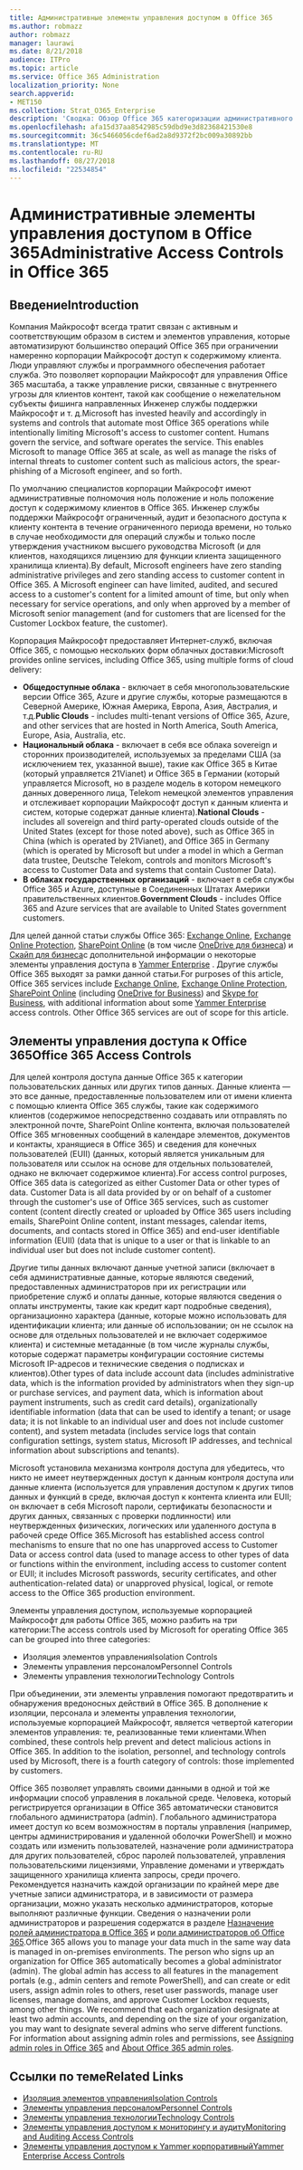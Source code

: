 ```yaml
---
title: Административные элементы управления доступом в Office 365
ms.author: robmazz
author: robmazz
manager: laurawi
ms.date: 8/21/2018
audience: ITPro
ms.topic: article
ms.service: Office 365 Administration
localization_priority: None
search.appverid:
- MET150
ms.collection: Strat_O365_Enterprise
description: 'Сводка: Обзор Office 365 категоризации административного доступа к элементам управления и данных.'
ms.openlocfilehash: afa15d37aa8542985c59dbd9e3d82368421530e8
ms.sourcegitcommit: 36c5466056cdef6ad2a8d9372f2bc009a30892bb
ms.translationtype: MT
ms.contentlocale: ru-RU
ms.lasthandoff: 08/27/2018
ms.locfileid: "22534854"
---
```

# <a name="administrative-access-controls-in-office-365"></a><span data-ttu-id="4bd15-103">Административные элементы управления доступом в Office 365</span><span class="sxs-lookup"><span data-stu-id="4bd15-103">Administrative Access Controls in Office 365</span></span> 

## <a name="introduction"></a><span data-ttu-id="4bd15-104">Введение</span><span class="sxs-lookup"><span data-stu-id="4bd15-104">Introduction</span></span>
<span data-ttu-id="4bd15-p101">Компания Майкрософт всегда тратит связан с активным и соответствующим образом в систем и элементов управления, которые автоматизируют большинство операций Office 365 при ограничении намеренно корпорации Майкрософт доступ к содержимому клиента. Люди управляют службы и программного обеспечения работает служба. Это позволяет корпорации Майкрософт для управления Office 365 масштаба, а также управление риски, связанные с внутреннего угрозы для клиентов контент, такой как сообщение о нежелательном субъекты фишинга направленных Инженер службы поддержки Майкрософт и т. д.</span><span class="sxs-lookup"><span data-stu-id="4bd15-p101">Microsoft has invested heavily and accordingly in systems and controls that automate most Office 365 operations while intentionally limiting Microsoft's access to customer content. Humans govern the service, and software operates the service. This enables Microsoft to manage Office 365 at scale, as well as manage the risks of internal threats to customer content such as malicious actors, the spear-phishing of a Microsoft engineer, and so forth.</span></span>

<span data-ttu-id="4bd15-p102">По умолчанию специалистов корпорации Майкрософт имеют административные полномочия ноль положение и ноль положение доступ к содержимому клиентов в Office 365. Инженер службы поддержки Майкрософт ограниченный, аудит и безопасного доступа к клиенту контента в течение ограниченного периода времени, но только в случае необходимости для операций службы и только после утверждения участником высшего руководства Microsoft (и для клиентов, находящихся лицензию для функции клиента защищенного хранилища клиента).</span><span class="sxs-lookup"><span data-stu-id="4bd15-p102">By default, Microsoft engineers have zero standing administrative privileges and zero standing access to customer content in Office 365. A Microsoft engineer can have limited, audited, and secured access to a customer's content for a limited amount of time, but only when necessary for service operations, and only when approved by a member of Microsoft senior management (and for customers that are licensed for the Customer Lockbox feature, the customer).</span></span>

<span data-ttu-id="4bd15-110">Корпорация Майкрософт предоставляет Интернет-служб, включая Office 365, с помощью нескольких форм облачных доставки:</span><span class="sxs-lookup"><span data-stu-id="4bd15-110">Microsoft provides online services, including Office 365, using multiple forms of cloud delivery:</span></span>

- <span data-ttu-id="4bd15-111">**Общедоступные облака** - включает в себя многопользовательские версии Office 365, Azure и другие службы, которые размещаются в Северной Америке, Южная Америка, Европа, Азия, Австралия, и т.д.</span><span class="sxs-lookup"><span data-stu-id="4bd15-111">**Public Clouds** - includes multi-tenant versions of Office 365, Azure, and other services that are hosted in North America, South America, Europe, Asia, Australia, etc.</span></span>
- <span data-ttu-id="4bd15-112">**Национальный облака** - включает в себя все облака sovereign и сторонних производителей, используемых за пределами США (за исключением тех, указанной выше), такие как Office 365 в Китае (который управляется 21Vianet) и Office 365 в Германии (который управляется Microsoft, но в разделе модель в котором немецкого данных доверенного лица, Telekom немецкой элементов управления и отслеживает корпорации Майкрософт доступ к данным клиента и систем, которые содержат данные клиента).</span><span class="sxs-lookup"><span data-stu-id="4bd15-112">**National Clouds** - includes all sovereign and third party-operated clouds outside of the United States (except for those noted above), such as Office 365 in China (which is operated by 21Vianet), and Office 365 in Germany (which is operated by Microsoft but under a model in which a German data trustee, Deutsche Telekom, controls and monitors Microsoft's access to Customer Data and systems that contain Customer Data).</span></span>
- <span data-ttu-id="4bd15-113">**В облаках государственных организаций** - включает в себя службы Office 365 и Azure, доступные в Соединенных Штатах Америки правительственных клиентов.</span><span class="sxs-lookup"><span data-stu-id="4bd15-113">**Government Clouds** - includes Office 365 and Azure services that are available to United States government customers.</span></span>

<span data-ttu-id="4bd15-p103">Для целей данной статьи службы Office 365: [Exchange Online](https://docs.microsoft.com/Exchange/exchange-online), [Exchange Online Protection](https://docs.microsoft.com/Office365/SecurityCompliance/eop/exchange-online-protection-overview), [SharePoint Online](https://docs.microsoft.com/sharepoint/sharepoint-online) (в том числе [OneDrive для бизнеса](https://docs.microsoft.com/OneDrive/onedrive)) и [Скайп для бизнеса](https://docs.microsoft.com/SkypeForBusiness/skype-for-business-online)с дополнительной информации о некоторые элементы управления доступа в [Yammer Enterprise](https://support.office.com/article/yammer-–-admin-help-e1464355-1f97-49ac-b2aa-dd320b179dbe?ui=en-US&rs=en-US&ad=US) . Другие службы Office 365 выходят за рамки данной статьи.</span><span class="sxs-lookup"><span data-stu-id="4bd15-p103">For purposes of this article, Office 365 services include [Exchange Online](https://docs.microsoft.com/Exchange/exchange-online), [Exchange Online Protection](https://docs.microsoft.com/Office365/SecurityCompliance/eop/exchange-online-protection-overview), [SharePoint Online](https://docs.microsoft.com/sharepoint/sharepoint-online) (including [OneDrive for Business](https://docs.microsoft.com/OneDrive/onedrive)) and [Skype for Business](https://docs.microsoft.com/SkypeForBusiness/skype-for-business-online), with additional information about some [Yammer Enterprise](https://support.office.com/article/yammer-–-admin-help-e1464355-1f97-49ac-b2aa-dd320b179dbe?ui=en-US&rs=en-US&ad=US) access controls. Other Office 365 services are out of scope for this article.</span></span>

## <a name="office-365-access-controls"></a><span data-ttu-id="4bd15-116">Элементы управления доступа к Office 365</span><span class="sxs-lookup"><span data-stu-id="4bd15-116">Office 365 Access Controls</span></span>
<span data-ttu-id="4bd15-p104">Для целей контроля доступа данные Office 365 к категории пользовательских данных или других типов данных. Данные клиента — это все данные, предоставленные пользователем или от имени клиента с помощью клиента Office 365 службы, такие как содержимого клиентов (содержимое непосредственно создавать или отправлять по электронной почте, SharePoint Online контента, включая пользователей Office 365 мгновенных сообщений в календаре элементов, документов и контакты, хранящиеся в Office 365) и сведения для конечных пользователей (EUII) (данных, который является уникальным для пользователя или ссылок на основе для отдельных пользователей, однако не включает содержимое клиента).</span><span class="sxs-lookup"><span data-stu-id="4bd15-p104">For access control purposes, Office 365 data is categorized as either Customer Data or other types of data. Customer Data is all data provided by or on behalf of a customer through the customer's use of Office 365 services, such as customer content (content directly created or uploaded by Office 365 users including emails, SharePoint Online content, instant messages, calendar items, documents, and contacts stored in Office 365) and end-user identifiable information (EUII) (data that is unique to a user or that is linkable to an individual user but does not include customer content).</span></span> 

<span data-ttu-id="4bd15-119">Другие типы данных включают данные учетной записи (включает в себя административные данные, которые являются сведений, предоставленных администраторов при их регистрации или приобретение служб и оплаты данные, которые являются сведения о оплаты инструменты, такие как кредит карт подробные сведения), организационно характера (данные, которые можно использовать для идентификации клиента; или данные об использовании; он не ссылок на основе для отдельных пользователей и не включает содержимое клиента) и системные метаданные (в том числе журналы службы, которые содержат параметры конфигурации состояние системы Microsoft IP-адресов и технические сведения о подписках и клиентов).</span><span class="sxs-lookup"><span data-stu-id="4bd15-119">Other types of data include account data (includes administrative data, which is the information provided by administrators when they sign-up or purchase services, and payment data, which is information about payment instruments, such as credit card details), organizationally identifiable information (data that can be used to identify a tenant; or usage data; it is not linkable to an individual user and does not include customer content), and system metadata (includes service logs that contain configuration settings, system status, Microsoft IP addresses, and technical information about subscriptions and tenants).</span></span>

<span data-ttu-id="4bd15-120">Microsoft установила механизма контроля доступа для убедитесь, что никто не имеет неутвержденных доступ к данным контроля доступа или данные клиента (используется для управления доступом к других типов данных и функций в среде, включая доступ к контента клиента или EUII; он включает в себя Microsoft пароли, сертификаты безопасности и других данных, связанных с проверки подлинности) или неутвержденных физических, логических или удаленного доступа в рабочей среде Office 365.</span><span class="sxs-lookup"><span data-stu-id="4bd15-120">Microsoft has established access control mechanisms to ensure that no one has unapproved access to Customer Data or access control data (used to manage access to other types of data or functions within the environment, including access to customer content or EUII; it includes Microsoft passwords, security certificates, and other authentication-related data) or unapproved physical, logical, or remote access to the Office 365 production environment.</span></span>

<span data-ttu-id="4bd15-121">Элементы управления доступом, используемые корпорацией Майкрософт для работы Office 365, можно разбить на три категории:</span><span class="sxs-lookup"><span data-stu-id="4bd15-121">The access controls used by Microsoft for operating Office 365 can be grouped into three categories:</span></span>
- <span data-ttu-id="4bd15-122">Изоляция элементов управления</span><span class="sxs-lookup"><span data-stu-id="4bd15-122">Isolation Controls</span></span>
- <span data-ttu-id="4bd15-123">Элементы управления персоналом</span><span class="sxs-lookup"><span data-stu-id="4bd15-123">Personnel Controls</span></span>
- <span data-ttu-id="4bd15-124">Элементы управления технологии</span><span class="sxs-lookup"><span data-stu-id="4bd15-124">Technology Controls</span></span>

<span data-ttu-id="4bd15-p105">При объединении, эти элементы управления помогают предотвратить и обнаружения вредоносных действий в Office 365. В дополнение к изоляции, персонала и элементы управления технологии, используемые корпорацией Майкрософт, является четвертой категории элементов управления: те, реализованные теми клиентами.</span><span class="sxs-lookup"><span data-stu-id="4bd15-p105">When combined, these controls help prevent and detect malicious actions in Office 365. In addition to the isolation, personnel, and technology controls used by Microsoft, there is a fourth category of controls: those implemented by customers.</span></span>

<span data-ttu-id="4bd15-p106">Office 365 позволяет управлять своими данными в одной и той же информации способ управления в локальной среде. Человека, который регистрируется организации в Office 365 автоматически становится глобального администратора (admin). Глобального администратора имеет доступ ко всем возможностям в порталы управления (например, центры администрирования и удаленной оболочки PowerShell) и можно создать или изменить пользователей, назначение роли администратора для других пользователей, сброс паролей пользователей, управления пользовательскими лицензиями, Управление доменами и утверждать защищенного хранилища клиента запросы, среди прочего. Рекомендуется назначить каждой организации по крайней мере две учетные записи администратора, и в зависимости от размера организации, можно указать несколько администраторов, которые выполняют различные функции. Сведения о назначении роли администраторов и разрешения содержатся в разделе [Назначение ролей администратора в Office 365](https://support.office.com/article/Assigning-admin-roles-in-Office-365-eac4d046-1afd-4f1a-85fc-8219c79e1504) и [роли администраторов об Office 365](https://support.office.com/article/Permissions-in-Office-365-DA585EEA-F576-4F55-A1E0-87090B6AAA9D).</span><span class="sxs-lookup"><span data-stu-id="4bd15-p106">Office 365 allows you to manage your data much in the same way data is managed in on-premises environments. The person who signs up an organization for Office 365 automatically becomes a global administrator (admin). The global admin has access to all features in the management portals (e.g., admin centers and remote PowerShell), and can create or edit users, assign admin roles to others, reset user passwords, manage user licenses, manage domains, and approve Customer Lockbox requests, among other things. We recommend that each organization designate at least two admin accounts, and depending on the size of your organization, you may want to designate several admins who serve different functions. For information about assigning admin roles and permissions, see [Assigning admin roles in Office 365](https://support.office.com/article/Assigning-admin-roles-in-Office-365-eac4d046-1afd-4f1a-85fc-8219c79e1504) and [About Office 365 admin roles](https://support.office.com/article/Permissions-in-Office-365-DA585EEA-F576-4F55-A1E0-87090B6AAA9D).</span></span>


## <a name="related-links"></a><span data-ttu-id="4bd15-132">Ссылки по теме</span><span class="sxs-lookup"><span data-stu-id="4bd15-132">Related Links</span></span>

- [<span data-ttu-id="4bd15-133">Изоляция элементов управления</span><span class="sxs-lookup"><span data-stu-id="4bd15-133">Isolation Controls</span></span>](office-365-isolation-controls.md)
- [<span data-ttu-id="4bd15-134">Элементы управления персоналом</span><span class="sxs-lookup"><span data-stu-id="4bd15-134">Personnel Controls</span></span>](office-365-personnel-controls.md)
- [<span data-ttu-id="4bd15-135">Элементы управления технологии</span><span class="sxs-lookup"><span data-stu-id="4bd15-135">Technology Controls</span></span>](office-365-technology-controls.md)
- [<span data-ttu-id="4bd15-136">Элементы управления доступом к мониторингу и аудиту</span><span class="sxs-lookup"><span data-stu-id="4bd15-136">Monitoring and Auditing Access Controls</span></span>](office-365-monitoring-and-auditing-access-controls.md)
- [<span data-ttu-id="4bd15-137">Элементы управления доступом к Yammer корпоративный</span><span class="sxs-lookup"><span data-stu-id="4bd15-137">Yammer Enterprise Access Controls</span></span>](office-365-yammer-enterprise-access-controls.md)